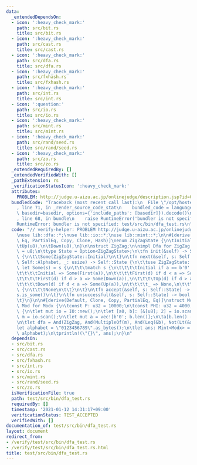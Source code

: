 ```yaml
---
data:
  _extendedDependsOn:
  - icon: ':heavy_check_mark:'
    path: src/bit.rs
    title: src/bit.rs
  - icon: ':heavy_check_mark:'
    path: src/cast.rs
    title: src/cast.rs
  - icon: ':heavy_check_mark:'
    path: src/dfa.rs
    title: src/dfa.rs
  - icon: ':heavy_check_mark:'
    path: src/fxhash.rs
    title: src/fxhash.rs
  - icon: ':heavy_check_mark:'
    path: src/int.rs
    title: src/int.rs
  - icon: ':question:'
    path: src/io.rs
    title: src/io.rs
  - icon: ':heavy_check_mark:'
    path: src/mint.rs
    title: src/mint.rs
  - icon: ':heavy_check_mark:'
    path: src/rand/seed.rs
    title: src/rand/seed.rs
  - icon: ':heavy_check_mark:'
    path: src/zo.rs
    title: src/zo.rs
  _extendedRequiredBy: []
  _extendedVerifiedWith: []
  _pathExtension: rs
  _verificationStatusIcon: ':heavy_check_mark:'
  attributes:
    PROBLEM: http://judge.u-aizu.ac.jp/onlinejudge/description.jsp?id=0570
  bundledCode: "Traceback (most recent call last):\n  File \"/opt/hostedtoolcache/Python/3.9.1/x64/lib/python3.9/site-packages/onlinejudge_verify/documentation/build.py\"\
    , line 71, in _render_source_code_stat\n    bundled_code = language.bundle(stat.path,\
    \ basedir=basedir, options={'include_paths': [basedir]}).decode()\n  File \"/opt/hostedtoolcache/Python/3.9.1/x64/lib/python3.9/site-packages/onlinejudge_verify/languages/user_defined.py\"\
    , line 68, in bundle\n    raise RuntimeError('bundler is not specified: {}'.format(path.as_posix()))\n\
    RuntimeError: bundler is not specified: test/src/bin/dfa_test.rs\n"
  code: "// verify-helper: PROBLEM http://judge.u-aizu.ac.jp/onlinejudge/description.jsp?id=0570\n\
    \nuse lib::dfa::*;\nuse lib::io::*;\nuse lib::mint::*;\n\n#[derive(Ord, PartialOrd,\
    \ Eq, PartialEq, Copy, Clone, Hash)]\nenum ZigZagState {\n\tInitial,\n\tFirst(u8),\n\
    \tUp(u8),\n\tDown(u8),\n}\n\nstruct ZigZag;\n\nimpl Dfa for ZigZag {\n\ttype Alphabet\
    \ = u8;\n\ttype State = Option<ZigZagState>;\n\tfn init(&self) -> Self::State\
    \ {\n\t\tSome(ZigZagState::Initial)\n\t}\n\tfn next(&self, s: Self::State, a:\
    \ Self::Alphabet, _: usize) -> Self::State {\n\t\tuse ZigZagState::*;\n\t\tif\
    \ let Some(s) = s {\n\t\t\tmatch s {\n\t\t\t\tInitial if a == b'0' => Some(Initial),\n\
    \t\t\t\tInitial => Some(First(a)),\n\t\t\t\tFirst(d) if d < a => Some(Up(a)),\n\
    \t\t\t\tFirst(d) if d > a => Some(Down(a)),\n\t\t\t\tUp(d) if d > a => Some(Down(a)),\n\
    \t\t\t\tDown(d) if d < a => Some(Up(a)),\n\t\t\t\t_ => None,\n\t\t\t}\n\t\t} else\
    \ {\n\t\t\tNone\n\t\t}\n\t}\n\tfn accept(&self, s: Self::State) -> bool {\n\t\t\
    s.is_some()\n\t}\n\tfn unsuccessful(&self, s: Self::State) -> bool {\n\t\ts.is_none()\n\
    \t}\n}\n\n#[derive(Default, Clone, Copy, PartialEq, Eq)]\nstruct Modx;\n\nimpl\
    \ Mod for Modx {\n\tconst P: u32 = 10000;\n\tconst PHI: u32 = 4000;\n}\n\nfn main()\
    \ {\n\tlet mut io = IO::new();\n\tlet [a0, b]: [&[u8]; 2] = io.scan();\n\tlet\
    \ m = io.scan();\n\tlet mut a = vec![b'0'; b.len()];\n\ta[b.len() - a0.len()..].copy_from_slice(&a0);\n\
    \n\tlet dfa = And(ZigZag, And(MultipleOf(m), And(Leq(&b), Not(Lt(&a)))));\n\t\
    let alphabet = \"0123456789\".as_bytes();\n\tlet ans: Mint<Modx> = dfa.count(a.len(),\
    \ alphabet);\n\tprintln!(\"{}\", ans);\n}\n"
  dependsOn:
  - src/bit.rs
  - src/cast.rs
  - src/dfa.rs
  - src/fxhash.rs
  - src/int.rs
  - src/io.rs
  - src/mint.rs
  - src/rand/seed.rs
  - src/zo.rs
  isVerificationFile: true
  path: test/src/bin/dfa_test.rs
  requiredBy: []
  timestamp: '2021-01-12 14:31:17+09:00'
  verificationStatus: TEST_ACCEPTED
  verifiedWith: []
documentation_of: test/src/bin/dfa_test.rs
layout: document
redirect_from:
- /verify/test/src/bin/dfa_test.rs
- /verify/test/src/bin/dfa_test.rs.html
title: test/src/bin/dfa_test.rs
---
```

